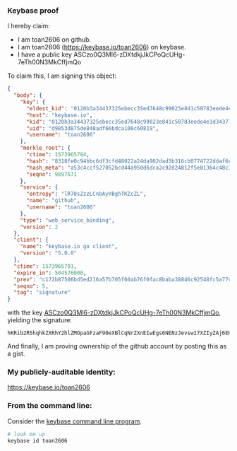 ### Keybase proof

I hereby claim:

  * I am toan2606 on github.
  * I am toan2606 (https://keybase.io/toan2606) on keybase.
  * I have a public key ASCzo0Q3Ml6-zDXtdkjJkCPoQcUHg-7eTh00N3MkCffjmQo

To claim this, I am signing this object:

```json
{
  "body": {
    "key": {
      "eldest_kid": "0120b3a34437325ebecc35ed7648c99023e841c50783eede4e1d3437732409f7e3990a",
      "host": "keybase.io",
      "kid": "0120b3a34437325ebecc35ed7648c99023e841c50783eede4e1d3437732409f7e3990a",
      "uid": "d9853d875de848adf66bdca108c60819",
      "username": "toan2606"
    },
    "merkle_root": {
      "ctime": 1573965784,
      "hash": "8318fe0c94bbc6df3cfd48022a24da902dad3b316cb0774722ddaf6c0e63364c95c1385218041746216d30fbcf5360fa00466e9d9a3be1d3244814fae6038a47",
      "hash_meta": "a53c4ccf527052bcd44a950d6dca2c92d24812f5e81364c48c31352f2090d33d",
      "seqno": 9897671
    },
    "service": {
      "entropy": "lR70sZzzLCnbAyYBghTKZcZL",
      "name": "github",
      "username": "toan2606"
    },
    "type": "web_service_binding",
    "version": 2
  },
  "client": {
    "name": "keybase.io go client",
    "version": "5.0.0"
  },
  "ctime": 1573965791,
  "expire_in": 504576000,
  "prev": "c172b87506bd5ed216a57b705f60ab76f0fac8baba38846c92548fc5a77c9001",
  "seqno": 5,
  "tag": "signature"
}
```

with the key [ASCzo0Q3Ml6-zDXtdkjJkCPoQcUHg-7eTh00N3MkCffjmQo](https://keybase.io/toan2606), yielding the signature:

```
hKRib2R5hqhkZXRhY2hlZMOpaGFzaF90eXBlCqNrZXnEIwEgs6NENzJevsw17XZIyZAj6EHFB4Pu3k4dNDdzJAn345kKp3BheWxvYWTESpcCBcQgwXK4dQa9XtIWpXtwX2CrdvD6yLq6OIRsklSPxad8kAHEIBDQ9q9zgpgQPlBoMLWsUunrul8H1Ye/lERNAJr+X2OdAgHCo3NpZ8RAIDOrvX9tb5uWaiUL4JQoYBlWWlp8tM5duJ3yiX2YcRkPgN7xE0U6SyTynFc3GlC6AYvUMH5R8E33ywirqhERBahzaWdfdHlwZSCkaGFzaIKkdHlwZQildmFsdWXEIJqAWUkoZmsUuaZgiHZeXeglgSyiqi4kq6ijyePeoQC2o3RhZ80CAqd2ZXJzaW9uAQ==

```

And finally, I am proving ownership of the github account by posting this as a gist.

### My publicly-auditable identity:

https://keybase.io/toan2606

### From the command line:

Consider the [keybase command line program](https://keybase.io/download).

```bash
# look me up
keybase id toan2606
```
